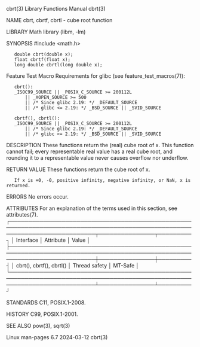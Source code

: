 cbrt(3)								   Library Functions Manual							       cbrt(3)

NAME
       cbrt, cbrtf, cbrtl - cube root function

LIBRARY
       Math library (libm, -lm)

SYNOPSIS
       #include <math.h>

       double cbrt(double x);
       float cbrtf(float x);
       long double cbrtl(long double x);

   Feature Test Macro Requirements for glibc (see feature_test_macros(7)):

       cbrt():
	   _ISOC99_SOURCE || _POSIX_C_SOURCE >= 200112L
	       || _XOPEN_SOURCE >= 500
	       || /* Since glibc 2.19: */ _DEFAULT_SOURCE
	       || /* glibc <= 2.19: */ _BSD_SOURCE || _SVID_SOURCE

       cbrtf(), cbrtl():
	   _ISOC99_SOURCE || _POSIX_C_SOURCE >= 200112L
	       || /* Since glibc 2.19: */ _DEFAULT_SOURCE
	       || /* glibc <= 2.19: */ _BSD_SOURCE || _SVID_SOURCE

DESCRIPTION
       These functions return the (real) cube root of x.  This function cannot fail; every representable real value has a real cube root, and rounding it to a
       representable value never causes overflow nor underflow.

RETURN VALUE
       These functions return the cube root of x.

       If x is +0, -0, positive infinity, negative infinity, or NaN, x is returned.

ERRORS
       No errors occur.

ATTRIBUTES
       For an explanation of the terms used in this section, see attributes(7).
       ┌───────────────────────────────────────────────────────────────────────────────────────────────────────────────────────────┬───────────────┬─────────┐
       │ Interface														   │ Attribute	   │ Value   │
       ├───────────────────────────────────────────────────────────────────────────────────────────────────────────────────────────┼───────────────┼─────────┤
       │ cbrt(), cbrtf(), cbrtl()												   │ Thread safety │ MT-Safe │
       └───────────────────────────────────────────────────────────────────────────────────────────────────────────────────────────┴───────────────┴─────────┘

STANDARDS
       C11, POSIX.1-2008.

HISTORY
       C99, POSIX.1-2001.

SEE ALSO
       pow(3), sqrt(3)

Linux man-pages 6.7							  2024-03-12								       cbrt(3)
